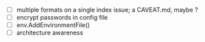 - [ ] multiple formats on a single index issue; a CAVEAT.md, maybe ?
- [ ] encrypt passwords in config file
- [ ] env.AddEnvironmentFile()
- [ ] architecture awareness
<br><br><br>
